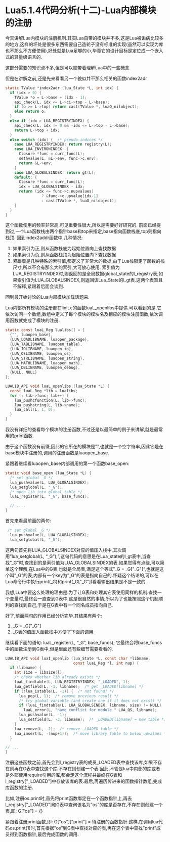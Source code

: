 # Lua5.1.4代码分析(十二)-Lua内部模块的注册

今天讲解Lua内模块的注册机制.其实Lua自带的模块并不多,这是Lua被诟病比较多的地方,这样的坏处是很多东西需要自己造轮子没有标准的实现(虽然可以实现为库也不那么不方便使用),好处就是Lua足够的小,毕竟它的设计目标是定位成一个嵌入式的轻量级语言的.

这部分需要的知识点不多,但是可以顺带着理解Lua中的一些概念.

但是在讲解之前,还是先来看看另一个貌似并不那么相关的函数index2adr

```c
static TValue *index2adr (lua_State *L, int idx) {
  if (idx > 0) {
    TValue *o = L->base + (idx - 1);
    api_check(L, idx <= L->ci->top - L->base);
    if (o >= L->top) return cast(TValue *, luaO_nilobject);
    else return o;
  }
  else if (idx > LUA_REGISTRYINDEX) {
    api_check(L, idx != 0 && -idx <= L->top - L->base);
    return L->top + idx;
  }
  else switch (idx) {  /* pseudo-indices */
    case LUA_REGISTRYINDEX: return registry(L);
    case LUA_ENVIRONINDEX: {
      Closure *func = curr_func(L);
      sethvalue(L, &L->env, func->c.env);
      return &L->env;
    }
    case LUA_GLOBALSINDEX: return gt(L);
    default: {
      Closure *func = curr_func(L);
      idx = LUA_GLOBALSINDEX - idx;
      return (idx <= func->c.nupvalues)
                ? &func->c.upvalue[idx-1]
                : cast(TValue *, luaO_nilobject);
    }
  }
}
```

这个函数使用的频率非常高,可见重要性很大,所以是需要好好研究的.
前面已经提到过,一个Lua函数栈由两个指针base和top来指定,base指向函数栈底,top则指向栈顶.
回到index2addr函数中,几种情况:
1.  如果索引为正,则从函数栈底为起始位置向上查找数据
2.  如果索引为负,则从函数栈顶为起始位置向下查找数据
3.  紧跟着是几种特殊的索引值,都定义了非常大的数据,由于Lua栈限定了函数的栈尺寸,所以不会有那么大的索引,大可放心使用.
索引值为LUA_REGISTRYINDEX时,则返回的是全局数据global_state的l_registry表;如果索引值为LUA_GLOBALSINDEX,则返回该Lua_State的l_gt表.这两个表暂且不解释,紧跟着后面会谈到.

回到最开始讨论的Lua内部模块加载话题来.

Lua内部所有模块的注册都在linit.c的函数luaL_openlibs中提供.可以看到的是,它依次访问一个数组,数组中定义了每个模块的模块名及相应的模块注册函数,依次调用函数就完成了模块的注册.

```c
static const luaL_Reg lualibs[] = {
  {"", luaopen_base},
  {LUA_LOADLIBNAME, luaopen_package},
  {LUA_TABLIBNAME, luaopen_table},
  {LUA_IOLIBNAME, luaopen_io},
  {LUA_OSLIBNAME, luaopen_os},
  {LUA_STRLIBNAME, luaopen_string},
  {LUA_MATHLIBNAME, luaopen_math},
  {LUA_DBLIBNAME, luaopen_debug},
  {NULL, NULL}
};

LUALIB_API void luaL_openlibs (lua_State *L) {
  const luaL_Reg *lib = lualibs;
  for (; lib->func; lib++) {
    lua_pushcfunction(L, lib->func);
    lua_pushstring(L, lib->name);
    lua_call(L, 1, 0);
  }
}
```

我没有详细的查看每个模块的注册函数,不过还是以最简单的例子来讲解,就是最常用的print函数.

由于这个函数没有前缀,因此的它所在的模块是”",也就是一个空字符串,因此它是在base模块中注册的,调用的注册函数是luaopen_base.

紧跟着继续看luaopen_base内部调用的第一个函数base_open:

```c
static void base_open (lua_State *L) {
  /* set global _G */
  lua_pushvalue(L, LUA_GLOBALSINDEX);
  lua_setglobal(L, "_G");
  /* open lib into global table */
  luaL_register(L, "_G", base_funcs);

  // ....
}
```
首先来看最前面的两句:

```c
 /* set global _G */
  lua_pushvalue(L, LUA_GLOBALSINDEX);
  lua_setglobal(L, "_G");
```
这两句首先将LUA_GLOBALSINDEX对应的值压入栈中,其次调用”lua_setglobal(L, “_G”);”,这句代码的意思是在Lua_state的l_gt表中,当查找”_G”时,查找到的是索引值为LUA_GLOBALSINDEX的表.如果觉得有点绕,可以简单这个理解,在Lua中的G表,也就是全局表,满足这个等式”_G = _G["_G"]“,也就是这个叫”_G”的表,内部有一个key为”_G”的表是指向自己的.怀疑这个结论的,可以在Lua命令行中执行print(_G)和print(_G["_G"])看看输出结果是不是一致的.

我想,Lua中要这么处理的理由是:为了让G表和处理其它表使用同样的机制.查找一个变量时,最终会一直查到G表中,这是很自然的事情;所以为了也能按照这个机制顺利的查找到自己,于是在G表中有一个同名成员指向自己.

好了,前面两句的作用已经分析完毕.其结果有两个:
1.  _G = _G["_G"]
2.  _G表的值压入函数栈中方便了下面的调用.

继续看下面的语句:
luaL_register(L, “_G”, base_funcs);
它最终会将base_funcs中的函数注册到G表中,但是里面还有些细节需要看看的.

```c
LUALIB_API void luaI_openlib (lua_State *L, const char *libname,
                              const luaL_Reg *l, int nup) {
  if (libname) {
    int size = libsize(l);
    /* check whether lib already exists */
    luaL_findtable(L, LUA_REGISTRYINDEX, "_LOADED", 1);
    lua_getfield(L, -1, libname);  /* get _LOADED[libname] */
    if (!lua_istable(L, -1)) {  /* not found? */
      lua_pop(L, 1);  /* remove previous result */
      /* try global variable (and create one if it does not exist) */
      if (luaL_findtable(L, LUA_GLOBALSINDEX, libname, size) != NULL)
        luaL_error(L, "name conflict for module " LUA_QS, libname);
      lua_pushvalue(L, -1);
      lua_setfield(L, -3, libname);  /* _LOADED[libname] = new table */
    }
    lua_remove(L, -2);  /* remove _LOADED table */
    lua_insert(L, -(nup+1));  /* move library table to below upvalues */
  }

// ...
}
```

注册这些函数之前,首先会到l_registry表的成员_LOADED表中查找该库,如果不存在则再在G表中查找这个库,不存在则创建一个表.因此,不管是lua中内部的库或者是外部使用require引用的库,都会走这个流程并最终在G表和l_registry["_LOADED"]中存放该库的表.最后,再遍历传进来的函数指针数组,完成库函数的注册.

比如,注册os.print时,首先将print函数绑定在一个函数指针上,再去l_registry["_LOADED"]和G表中查询该名为”os”的库是否存在,不存在则创建一个表,即:
G["os"] = {}

紧跟着注册print函数,即: G["os"]["print"] = 待注册的函数指针.这样,在调用lua代码os.print(1)时,首先根据”os”到G表中查找对应的表,再在这个表中查找”print”成员得到函数指针,最后完成函数的调用.


